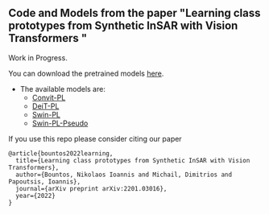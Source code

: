 ## Code and Models from the paper "Learning class prototypes from Synthetic InSAR with Vision Transformers "

Work in Progress.


You can download the pretrained models [here](https://www.dropbox.com/sh/bnb5ud6gi2bvkcj/AAC5hY4bQG-Nigo_FNzPh3gDa?dl=0).

- The available models are:
  - [Convit-PL](https://www.dropbox.com/s/o4nr7q1ue1l7vpz/convit.pt?dl=0)
  - [DeiT-PL](https://www.dropbox.com/s/h5w7izmrg670r7y/deit.pt?dl=0)
  - [Swin-PL](https://www.dropbox.com/s/btrufmzl8g29yo9/swin.pt?dl=0)
  - [Swin-PL-Pseudo](https://www.dropbox.com/s/3p3da2kyzrbo7xn/SwinPLPseudo.pt?dl=0)


If you use this repo please consider citing our paper 

```
@article{bountos2022learning,
  title={Learning class prototypes from Synthetic InSAR with Vision Transformers},
  author={Bountos, Nikolaos Ioannis and Michail, Dimitrios and Papoutsis, Ioannis},
  journal={arXiv preprint arXiv:2201.03016},
  year={2022}
}
```
